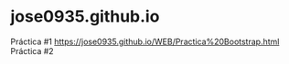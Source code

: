 # jose0935.github.io
Práctica #1 https://jose0935.github.io/WEB/Practica%20Bootstrap.html
Práctica #2 
